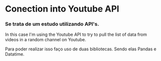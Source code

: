# Conection into Youtube API
### Se trata de um estudo utilizando API's.
  
  In this case I'm using the Youtube API to try to pull the list of data from videos in a random channel on Youtube.
  
  
  Para poder realizar isso faço uso de duas bibliotecas. Sendo elas Pandas e Datatime. 
